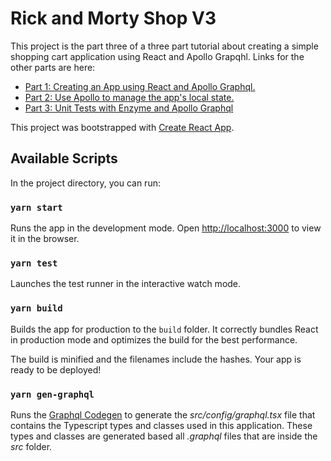 # Rick and Morty Shop V3

This project is the part three of a three part tutorial about creating a simple shopping cart application using React and Apollo Grapqhl. Links for the other parts are here:

- [Part 1: Creating an App using React and Apollo Graphql.](https://github.com/komyg/rm-shop-v1/blob/master/tutorial.md)
- [Part 2: Use Apollo to manage the app's local state.](https://github.com/komyg/rm-shop-v2/blob/master/tutorial.md)
- [Part 3: Unit Tests with Enzyme and Apollo Graphql](https://github.com/komyg/rm-shop-v3/blob/master/tutorial.md)

This project was bootstrapped with [Create React App](https://github.com/facebook/create-react-app).

## Available Scripts

In the project directory, you can run:

### `yarn start`

Runs the app in the development mode. Open [http://localhost:3000](http://localhost:3000) to view it in the browser.

### `yarn test`

Launches the test runner in the interactive watch mode.

### `yarn build`

Builds the app for production to the `build` folder. It correctly bundles React in production mode and optimizes the build for the best performance.

The build is minified and the filenames include the hashes. Your app is ready to be deployed!

### `yarn gen-graphql`

Runs the [Graphql Codegen](https://graphql-code-generator.com/) to generate the *src/config/graphql.tsx* file that contains the Typescript types and classes used in this application. These types and classes are generated based all *.graphql* files that are inside the *src* folder.
